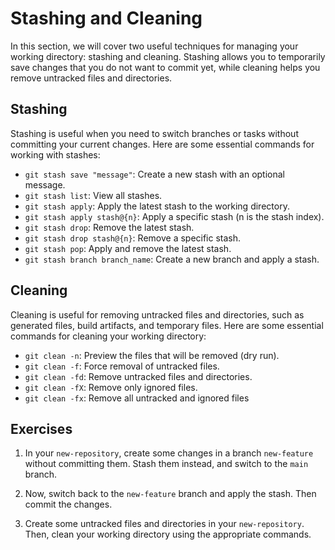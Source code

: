 
# Stashing and Cleaning

In this section, we will cover two useful techniques for managing your working directory: stashing and cleaning. Stashing allows you to temporarily save changes that you do not want to commit yet, while cleaning helps you remove untracked files and directories.

## Stashing

Stashing is useful when you need to switch branches or tasks without committing your current changes. Here are some essential commands for working with stashes:

- `git stash save "message"`: Create a new stash with an optional message.
- `git stash list`: View all stashes.
- `git stash apply`: Apply the latest stash to the working directory.
- `git stash apply stash@{n}`: Apply a specific stash (n is the stash index).
- `git stash drop`: Remove the latest stash.
- `git stash drop stash@{n}`: Remove a specific stash.
- `git stash pop`: Apply and remove the latest stash.
- `git stash branch branch_name`: Create a new branch and apply a stash.

## Cleaning

Cleaning is useful for removing untracked files and directories, such as generated files, build artifacts, and temporary files. Here are some essential commands for cleaning your working directory:

- `git clean -n`: Preview the files that will be removed (dry run).
- `git clean -f`: Force removal of untracked files.
- `git clean -fd`: Remove untracked files and directories.
- `git clean -fX`: Remove only ignored files.
- `git clean -fx`: Remove all untracked and ignored files

## Exercises

1. In your `new-repository`, create some changes in a branch `new-feature` without committing them. Stash them instead, and switch to the `main` branch.

2. Now, switch back to the `new-feature` branch and apply the stash. Then commit the changes.

3. Create some untracked files and directories in your `new-repository`. Then, clean your working directory using the appropriate commands.
